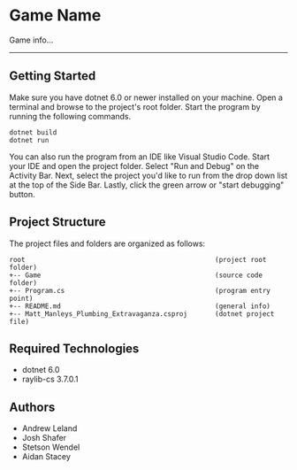 # Game Name
Game info...

---
## Getting Started
Make sure you have dotnet 6.0 or newer installed on your machine. Open 
a terminal and browse to the project's root folder. Start the program 
by running the following commands.
```
dotnet build
dotnet run 
```
You can also run the program from an IDE like Visual Studio Code. 
Start your IDE and open the project folder. Select "Run and Debug" on 
the Activity Bar. Next, select the project you'd like to run from the 
drop down list at the top of the Side Bar. Lastly, click the green 
arrow or "start debugging" button.

## Project Structure
The project files and folders are organized as follows:
```
root                                                (project root folder)
+-- Game                                            (source code folder)
+-- Program.cs                                      (program entry point)    
+-- README.md                                       (general info)
+-- Matt_Manleys_Plumbing_Extravaganza.csproj       (dotnet project file)
```

## Required Technologies
* dotnet 6.0
* raylib-cs 3.7.0.1

## Authors
* Andrew Leland
* Josh Shafer
* Stetson Wendel
* Aidan Stacey
